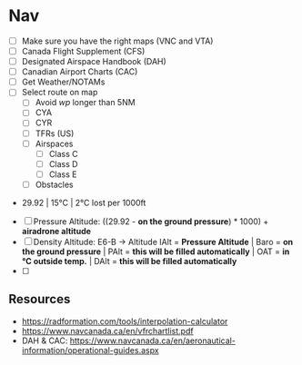 # Nav
- [ ] Make sure you have the right maps (VNC and VTA)
- [ ] Canada Flight Supplement (CFS)
- [ ] Designated Airspace Handbook (DAH)
- [ ] Canadian Airport Charts (CAC)
- [ ] Get Weather/NOTAMs
- [ ] Select route on map
  - [ ] Avoid *wp* longer than 5NM
  - [ ] CYA
  - [ ] CYR
  - [ ] TFRs (US)
  - [ ] Airspaces
    - [ ] Class C
    - [ ] Class D
    - [ ] Class E
  - [ ] Obstacles
- 29.92 | 15°C | 2°C lost per 1000ft
- [ ] Pressure Altitude: ((29.92 - **on the ground pressure**) * 1000) + **airadrone altitude**
- [ ] Density Altitude: E6-B -> Altitude IAlt = **Pressure Altitude** | Baro = **on the ground pressure** | PAlt = **this will be filled automatically** | OAT = **in °C outside temp.** | DAlt = **this will be filled automatically**
- [ ] 

## Resources
- https://radformation.com/tools/interpolation-calculator
- https://www.navcanada.ca/en/vfrchartlist.pdf
- DAH & CAC: https://www.navcanada.ca/en/aeronautical-information/operational-guides.aspx